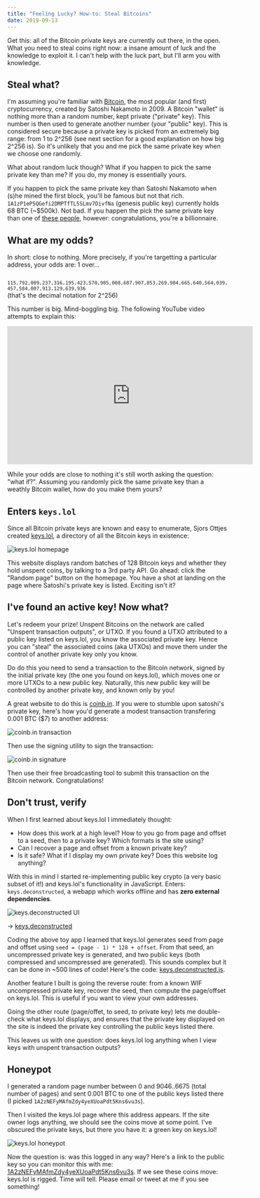 ```yaml
---
title: "Feeling Lucky? How-to: Steal Bitcoins"
date: 2019-09-13
---
```


Get this: all of the Bitcoin private keys are currently out there, in the open.
What you need to steal coins right now: a insane amount of luck and the
knowledge to exploit it. I can't help with the luck part, but I'll arm you with
knowledge.

## Steal what?

I'm assuming you're familiar with [Bitcoin][bitcoin], the most popular (and
first) cryptocurrency, created by Satoshi Nakamoto in 2009. A Bitcoin "wallet"
is nothing more than a random number, kept private ("private" key).  This
number is then used to generate another number (your "public" key). This is
considered secure because a private key is picked from an extremely big range:
from 1 to 2^256 (see next section for a good explanation on how big 2^256 is).
So it's unlikely that you and me pick the same private key when we choose one
randomly.

What about random luck though? What if you happen to pick the same private key
than me? If you do, my money is essentially yours.

If you happen to pick the same private key than Satoshi Nakamoto when (s)he
mined the first block, you'll be famous but not that rich.
`1A1zP1eP5QGefi2DMPTfTL5SLmv7DivfNa` (genesis public key) currently holds 68 BTC
(~$500k). Not bad. If you happen the pick the same private key than one of
[these people][bitcoin-top-100], however: congratulations, you're a
billionnaire.

## What are my odds?

In short: close to nothing. More precisely, if you're targetting a particular
address, your odds are: 1 over...

<code style="font-size:11px">
115,792,089,237,316,195,423,570,985,008,687,907,853,269,984,665,640,564,039,457,584,007,913,129,639,936
</code>
(that's the decimal notation for 2^256)

This number is big. Mind-boggling big. The following YouTube video attempts to explain this:

<iframe width="560" height="315" src="https://www.youtube.com/embed/S9JGmA5_unY" frameborder="0" allow="accelerometer; autoplay; encrypted-media; gyroscope; picture-in-picture" allowfullscreen></iframe>

While your odds are close to nothing it's still worth asking the question:
"what if?". Assuming you randomly pick the same private key than a weathly
Bitcoin wallet, how do you make them yours?

## Enters `keys.lol`

Since all Bitcoin private keys are known and easy to enumerate, Sjors Ottjes
created [keys.lol][keys.lol], a directory of all the Bitcoin keys in existence:

![keys.lol homepage](/img/keys.lol.png)

This website displays random batches of 128 Bitcoin keys and whether they hold
unspent coins, by talking to a 3rd party API. Go ahead: click the "Random page"
button on the homepage. You have a shot at landing on the page where Satoshi's
private key is listed. Exciting isn't it?

## I've found an active key! Now what?

Let's redeem your prize! Unspent Bitcoins on the network are called "Unspent
transaction outputs", or UTXO. If you found a UTXO attributed to a public key
listed on keys.lol, you know the associated private key. Hence you can "steal"
the associated coins (aka UTXOs) and move them under the control of another
private key only you know.

Do do this you need to send a transaction to the Bitcoin network, signed by the
initial private key (the one you found on keys.lol), which moves one or more
UTXOs to a new public key. Naturally, this new public key will be controlled by
another private key, and known only by you!

A great website to do this is [coinb.in][coinb.in]. If you were to stumble upon
satoshi's private key, here's how you'd generate a modest transaction
transfering 0.001 BTC ($7) to another address:

![coinb.in transaction](/img/coinb.in.png)

Then use the signing utility to sign the transaction:

![coinb.in signature](/img/coinb.in.signature.png)

Then use their free broadcasting tool to submit this transaction on the Bitcoin
network. Congratulations!

## Don't trust, verify

When I first learned about keys.lol I immediately thought:
* How does this work at a high level? How to you go from page and offset to a seed, then to a private key? Which formats is the site using?
* Can I recover a page and offset from a known private key?
* Is it safe? What if I display my own private key? Does this website log anything?

With this in mind I started re-implementing public key crypto (a very basic
subset of it!) and keys.lol's functionality in JavaScript. Enters:
`keys.deconstructed`, a webapp which works offline and has **zero external
dependencies**.

![keys.deconstructed UI](/img/keys.deconstructed-ui.png)

&rarr; [keys.deconstructed][keys.deconstructed]

Coding the above toy app I learned that keys.lol generates seed from page and
offset using `seed = (page - 1) * 128 + offset`. From that seed, an
uncompressed private key is generated, and two public keys (both compressed and
uncompressed are generated). This sounds complex but it can be done in ~500
lines of code! Here's the code: [keys.deconstructed.js][keys.deconstructed.js].

Another feature I built is going the reverse route: from a known WIF
uncompressed private key, recover the seed, then compute the page/offset on
keys.lol. This is useful if you want to view your own addresses.

Going the other route (page/offet, to seed, to private key) lets me
double-check what keys.lol displays, and ensures that the private key displayed
on the site is indeed the private key controlling the public keys listed there.

This leaves us with one question: does keys.lol log anything when I view keys
with unspent transaction outputs?

## Honeypot

I generated a random page number between 0 and 9046..6675
(total number of pages) and sent 0.001 BTC to one of the public keys listed
there (I picked `1A2zNEFyMAfmZdy4yeXUoaPdt5Kns6vu3s`).

Then I visited the keys.lol page where this address appears. If the site owner
logs anything, we should see the coins move at some point. I've obscured the
private keys, but there you have it: a green key on keys.lol!

![keys.lol honeypot](/img/keys.lol.honeypot.png)

Now the question is: was this logged in any way? Here's a link to the public
key so you can monitor this with me:
[1A2zNEFyMAfmZdy4yeXUoaPdt5Kns6vu3s](https://www.blockchain.com/btc/address/1A2zNEFyMAfmZdy4yeXUoaPdt5Kns6vu3s).
If we see these coins move: keys.lol is rigged. Time will tell. Please email
or tweet at me if you see something!

[bitcoin]: https://bitcoin.org/en/
[bitcoin-top-100]: https://bitinfocharts.com/top-100-richest-bitcoin-addresses.html
[keys.lol]: https://keys.lol/
[coinb.in]: https://coinb.in/#newTransaction
[keys.deconstructed]: /labs/keys.deconstructed
[keys.deconstructed.js]: https://github.com/ArnaudBrousseau/arnaudbrousseau.com/blob/master/src/files/labs/keys.deconstructed/keys.deconstructed.js
